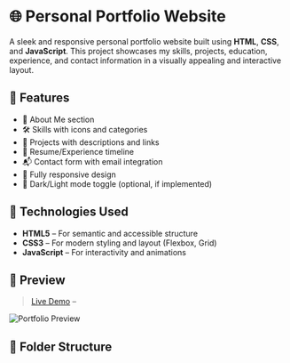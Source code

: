 # 🌐 Personal Portfolio Website

A sleek and responsive personal portfolio website built using **HTML**, **CSS**, and **JavaScript**. This project showcases my skills, projects, education, experience, and contact information in a visually appealing and interactive layout.

## 📌 Features

- 💼 About Me section
- 🛠️ Skills with icons and categories
- 📁 Projects with descriptions and links
- 📃 Resume/Experience timeline
- 📬 Contact form with email integration
- 🎨 Fully responsive design
- 🌙 Dark/Light mode toggle (optional, if implemented)

## 🚀 Technologies Used

- **HTML5** – For semantic and accessible structure
- **CSS3** – For modern styling and layout (Flexbox, Grid)
- **JavaScript** – For interactivity and animations

## 📸 Preview

> [Live Demo](#) – 

![Portfolio Preview](preview.png) <!-- Optional screenshot -->

## 🧩 Folder Structure

